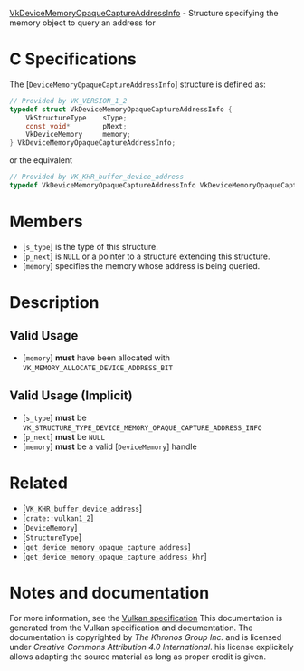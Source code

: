 [VkDeviceMemoryOpaqueCaptureAddressInfo](https://www.khronos.org/registry/vulkan/specs/1.3-extensions/man/html/VkDeviceMemoryOpaqueCaptureAddressInfo.html) - Structure specifying the memory object to query an address for

# C Specifications
The [`DeviceMemoryOpaqueCaptureAddressInfo`] structure is defined as:
```c
// Provided by VK_VERSION_1_2
typedef struct VkDeviceMemoryOpaqueCaptureAddressInfo {
    VkStructureType    sType;
    const void*        pNext;
    VkDeviceMemory     memory;
} VkDeviceMemoryOpaqueCaptureAddressInfo;
```
or the equivalent
```c
// Provided by VK_KHR_buffer_device_address
typedef VkDeviceMemoryOpaqueCaptureAddressInfo VkDeviceMemoryOpaqueCaptureAddressInfoKHR;
```

# Members
- [`s_type`] is the type of this structure.
- [`p_next`] is `NULL` or a pointer to a structure extending this structure.
- [`memory`] specifies the memory whose address is being queried.

# Description
## Valid Usage
-  [`memory`] **must**  have been allocated with `VK_MEMORY_ALLOCATE_DEVICE_ADDRESS_BIT`

## Valid Usage (Implicit)
-  [`s_type`] **must**  be `VK_STRUCTURE_TYPE_DEVICE_MEMORY_OPAQUE_CAPTURE_ADDRESS_INFO`
-  [`p_next`] **must**  be `NULL`
-  [`memory`] **must**  be a valid [`DeviceMemory`] handle

# Related
- [`VK_KHR_buffer_device_address`]
- [`crate::vulkan1_2`]
- [`DeviceMemory`]
- [`StructureType`]
- [`get_device_memory_opaque_capture_address`]
- [`get_device_memory_opaque_capture_address_khr`]

# Notes and documentation
For more information, see the [Vulkan specification](https://www.khronos.org/registry/vulkan/specs/1.3-extensions/html/vkspec.html)
This documentation is generated from the Vulkan specification and documentation.
The documentation is copyrighted by *The Khronos Group Inc.* and is licensed under *Creative Commons Attribution 4.0 International*.
his license explicitely allows adapting the source material as long as proper credit is given.
        